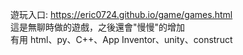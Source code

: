 遊玩入口: https://eric0724.github.io/game/games.html <br/>
這是無聊時做的遊戲，之後還會"慢慢"的增加 <br/>
有用 html、py、C++、App Inventor、unity、construct <br/>
